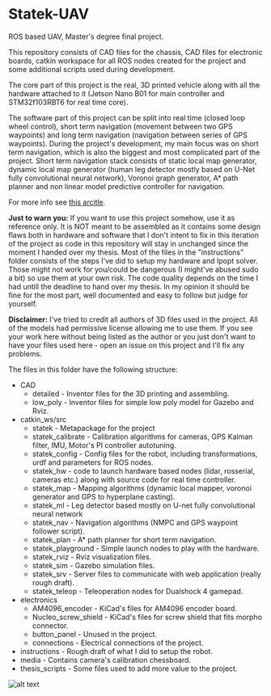 # Statek-UAV
ROS based UAV, Master's degree final project.

This repository consists of CAD files for the chassis, CAD files for electronic boards, catkin workspace for all ROS nodes created for the project and some additional scripts used during development.

The core part of this project is the real, 3D printed vehicle along with all the hardware attached to it (Jetson Nano B01 for main controller and STM32f103RBT6 for real time core). 

The software part of this project can be split into real time (closed loop wheel control), short term navigation (movement between two GPS waypoints) and long term navigation (navigation between series of GPS waypoints).
During the project's development, my main focus was on short term navigation, which is also the biggest and most complicated part of the project. Short term navigation stack
consists of static local map generator, dynamic local map generator (human leg detector mostly based on U-Net fully convolutional neural network), Voronoi graph generator, A* path planner and non linear model predictive controller for navigation.

For more info see [this arcitle](https://www.hackster.io/Tai-Min/statek-uav-ff225e).

**Just to warn you:** If you want to use this project somehow, use it as reference only. It is NOT meant to be assembled as it contains some design flaws both in hardware
and software that I don't intent to fix in this iteration of the project as code in this repository will stay in unchanged since the moment I handed over my thesis.
Most of the files in the "instructions" folder consists of the steps I've did to setup my hardware and Ipopt solver. Those might not work for you/could be dangerous (I might've abused sudo a bit) so use them at your own risk. The code quality depends on the time I had untill the deadline to hand over my thesis. In my opinion it should be fine for the most part, well documented and easy to follow but judge for yourself.

**Disclaimer:** I've tried to credit all authors of 3D files used in the project. All of the models had permissive license allowing me to use them.
If you see your work here without being listed as the author or you just don't want to have your files used here - open an issue on this project and I'll fix any problems.

The files in this folder have the following structure:
* CAD
  * detailed - Inventor files for the 3D printing and assembling.
  * low_poly - Inventor files for simple low poly model for Gazebo and Rviz.
* catkin_ws/src
  * statek - Metapackage for the project
  * statek_calibrate - Calibration algorithms for cameras, GPS Kalman filter, IMU, Motor's PI controller autotuning. 
  * statek_config - Config files for the robot, including transformations, urdf and parameters for ROS nodes.
  * statek_hw - code to launch hardware based nodes (lidar, rosserial, cameras etc.) along with source code for real time controller.
  * statek_map - Mapping algorithms (dynamic local mapper, voronoi generator and GPS to hyperplane casting).
  * statek_ml - Leg detector based mostly on U-net fully convolutional neural network
  * statek_nav - Navigation algorithms (NMPC and GPS waypoint follower script).
  * statek_plan - A* path planner for short term navigation.
  * statek_playground - Simple launch nodes to play with the hardware.
  * statek_rviz - Rviz visualization files.
  * statek_sim - Gazebo simulation files.
  * statek_srv - Server files to communicate with web application (really rough draft).
  * statek_teleop - Teleoperation nodes for Dualshock 4 gamepad.
* electronics
  * AM4096_encoder - KiCad's files for AM4096 encoder board.
  * Nucleo_screw_shield - KiCad's files for screw shield that fits morpho connector.
  * button_panel - Unused in the project.
  * connections - Electrical connections of the project.
* instructions - Rough draft of what I did to setup the robot.
* media - Contains camera's calibration chessboard.
* thesis_scripts - Some files used to add more value to the project.

![alt text](https://hackster.imgix.net/uploads/attachments/1331930/_jCfJIjiPkr.blob?auto=compress%2Cformat&w=900&h=675&fit=min "Title")
